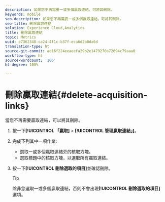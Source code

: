 ```yaml
---
description: 如果您不再需要一或多個贏取連結，可將其刪除。
keywords: mobile
seo-description: 如果您不再需要一或多個贏取連結，可將其刪除。
seo-title: 刪除贏取連結
solution: Experience Cloud,Analytics
title: 刪除贏取連結
topic: Metrics
uuid: e7362348-ca24-4f1c-b37f-eca6d2b0da6d
translation-type: ht
source-git-commit: ae16f224eeaeefa29b2e1479270a72694c79aaa0
workflow-type: ht
source-wordcount: '106'
ht-degree: 100%

---
```



# 刪除贏取連結{#delete-acquisition-links}

當您不再需要贏取連結，可以將其刪除。

1. 按一下&#x200B;**[!UICONTROL 「贏取]** > **[!UICONTROL 管理贏取連結」]**。
1. 完成下列其中一項作業:

   * 選取一或多個贏取連結旁的核取方塊。
   * 選取標題中的核取方塊，以選取所有贏取連結。

1. 按一下&#x200B;**[!UICONTROL 刪除選取的項目]**&#x200B;並確認刪除。

   >[!TIP]
   >
   >除非您選取一或多個贏取連結，否則不會出現&#x200B;**[!UICONTROL 刪除選取的項目]**&#x200B;選項。

